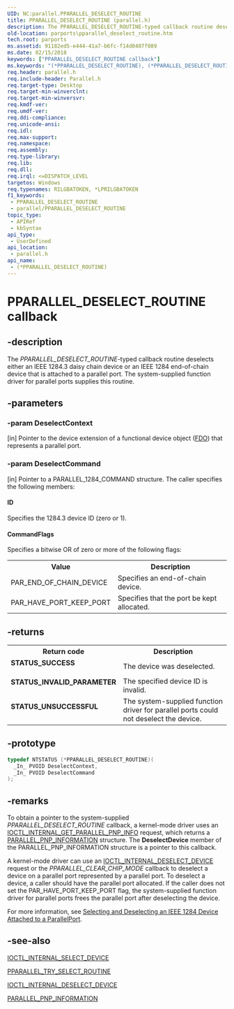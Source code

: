 ```yaml
---
UID: NC:parallel.PPARALLEL_DESELECT_ROUTINE
title: PPARALLEL_DESELECT_ROUTINE (parallel.h)
description: The PPARALLEL_DESELECT_ROUTINE-typed callback routine deselects either an IEEE 1284.3 daisy chain device or an IEEE 1284 end-of-chain device that is attached to a parallel port.
old-location: parports\pparallel_deselect_routine.htm
tech.root: parports
ms.assetid: 91182ed5-e444-41a7-b6fc-f14d0407f089
ms.date: 02/15/2018
keywords: ["PPARALLEL_DESELECT_ROUTINE callback"]
ms.keywords: "(*PPARALLEL_DESELECT_ROUTINE), (*PPARALLEL_DESELECT_ROUTINE) callback function [Parallel Ports], cisspd_e8bc6fa2-03e4-4845-bfd6-0ebaf573e1b2.xml, parallel/(*PPARALLEL_DESELECT_ROUTINE), parports.pparallel_deselect_routine"
req.header: parallel.h
req.include-header: Parallel.h
req.target-type: Desktop
req.target-min-winverclnt: 
req.target-min-winversvr: 
req.kmdf-ver: 
req.umdf-ver: 
req.ddi-compliance: 
req.unicode-ansi: 
req.idl: 
req.max-support: 
req.namespace: 
req.assembly: 
req.type-library: 
req.lib: 
req.dll: 
req.irql: <=DISPATCH_LEVEL
targetos: Windows
req.typenames: RILGBATOKEN, *LPRILGBATOKEN
f1_keywords:
 - PPARALLEL_DESELECT_ROUTINE
 - parallel/PPARALLEL_DESELECT_ROUTINE
topic_type:
 - APIRef
 - kbSyntax
api_type:
 - UserDefined
api_location:
 - parallel.h
api_name:
 - (*PPARALLEL_DESELECT_ROUTINE)
---
```


# PPARALLEL_DESELECT_ROUTINE callback


## -description

The <i>PPARALLEL_DESELECT_ROUTINE</i>-typed callback routine deselects either an IEEE 1284.3 daisy chain device or an IEEE 1284 end-of-chain device that is attached to a parallel port. The system-supplied function driver for parallel ports supplies this routine.

## -parameters

### -param DeselectContext 

[in]
Pointer to the device extension of a functional device object (<a href="https://docs.microsoft.com/windows-hardware/drivers/">FDO</a>) that represents a parallel port.

### -param DeselectCommand 

[in]
Pointer to a PARALLEL_1284_COMMAND structure. The caller specifies the following members:





#### ID

Specifies the 1284.3 device ID (zero or 1).



#### CommandFlags

Specifies a bitwise OR of zero or more of the following flags:

<table>
<tr>
<th>Value</th>
<th>Description</th>
</tr>
<tr>
<td>
PAR_END_OF_CHAIN_DEVICE

</td>
<td>
Specifies an end-of-chain device.

</td>
</tr>
<tr>
<td>
PAR_HAVE_PORT_KEEP_PORT

</td>
<td>
Specifies that the port be kept allocated.

</td>
</tr>
</table>

## -returns

<table>
<tr>
<th>Return code</th>
<th>Description</th>
</tr>
<tr>
<td width="40%">
<dl>
<dt><b>STATUS_SUCCESS</b></dt>
</dl>
</td>
<td width="60%">
The device was deselected.

</td>
</tr>
<tr>
<td width="40%">
<dl>
<dt><b>STATUS_INVALID_PARAMETER</b></dt>
</dl>
</td>
<td width="60%">
The specified device ID is invalid.

</td>
</tr>
<tr>
<td width="40%">
<dl>
<dt><b>STATUS_UNSUCCESSFUL</b></dt>
</dl>
</td>
<td width="60%">
The system-supplied function driver for parallel ports could not deselect the device.

</td>
</tr>
</table>

## -prototype

```cpp
typedef NTSTATUS (*PPARALLEL_DESELECT_ROUTINE)(
  _In_ PVOID DeselectContext,
  _In_ PVOID DeselectCommand
);
```

## -remarks

To obtain a pointer to the system-supplied <i>PPARALLEL_DESELECT_ROUTINE</i> callback, a kernel-mode driver uses an <a href="..\parallel\ni-parallel-ioctl_internal_get_parallel_pnp_info.md">IOCTL_INTERNAL_GET_PARALLEL_PNP_INFO</a> request, which returns a <a href="..\parallel\ns-parallel-_parallel_pnp_information.md">PARALLEL_PNP_INFORMATION</a> structure. The <b>DeselectDevice</b> member of the PARALLEL_PNP_INFORMATION structure is a pointer to this callback.

A kernel-mode driver can use an <a href="..\parallel\ni-parallel-ioctl_internal_deselect_device.md">IOCTL_INTERNAL_DESELECT_DEVICE</a> request or the <i>PPARALLEL_CLEAR_CHIP_MODE</i> callback to deselect a device on a parallel port represented by a parallel port. To deselect a device, a caller should have the parallel port allocated. If the caller does not set the PAR_HAVE_PORT_KEEP_PORT flag, the system-supplied function driver for parallel ports frees the parallel port after deselecting the device.

For more information, see <a href="https://docs.microsoft.com/previous-versions/ff544793(v=vs.85)">Selecting and Deselecting an IEEE 1284 Device Attached to a ParallelPort</a>.

## -see-also

<a href="..\parallel\ni-parallel-ioctl_internal_select_device.md">IOCTL_INTERNAL_SELECT_DEVICE</a>



<a href="..\parallel\nc-parallel-pparallel_try_select_routine.md">PPARALLEL_TRY_SELECT_ROUTINE</a>



<a href="..\parallel\ni-parallel-ioctl_internal_deselect_device.md">IOCTL_INTERNAL_DESELECT_DEVICE</a>



<a href="..\parallel\ns-parallel-_parallel_pnp_information.md">PARALLEL_PNP_INFORMATION</a>

